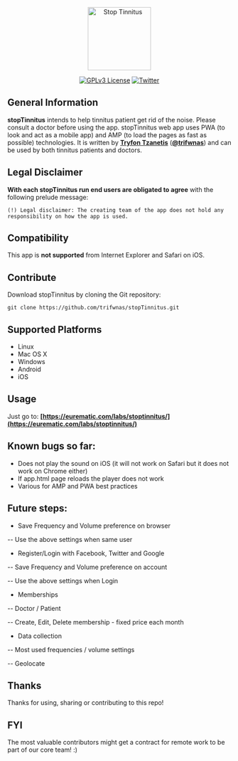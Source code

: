 <!--
Developed by Tryfon Tzanetis
    trif.tz@gmail.com
	    	 ____
	    	(_  _)
	    	  )(
	     	 (__)

************************************************************************          
StopTinnitus app intends to help tinninuts patient get rid of the noise. Please consult a doctor before using the app.
The creating team of the app does not hold any responsibility on how the app is used. By using the app you accept this policy statement.

    Copyright (C) 2019 Tryfon Tzanetis

    This program is free software: you can redistribute it and/or modify
    it under the terms of the GNU General Public License as published by
    the Free Software Foundation, either version 3 of the License, or
    (at your option) any later version.

    This program is distributed in the hope that it will be useful,
    but WITHOUT ANY WARRANTY; without even the implied warranty of
    MERCHANTABILITY or FITNESS FOR A PARTICULAR PURPOSE.  See the
    GNU General Public License for more details.

    You should have received a copy of the GNU General Public License
    along with this program.  If not, see <https://www.gnu.org/licenses/>.
	
For the complete license, please refer here: http://eurematic.com/labs/stoptinnitus/LICENSE.txt
************************************************************************
-->
<p align="center">
  <img alt="Stop Tinnitus" src="https://eurematic.com/labs/stoptinnitus/src/img/stoptinnitus_logo_blue.png" height="142"/>
  <p align="center">
    <a href="https://github.com/trifwnas/stopTinnitus/blob/master/LICENSE.txt"><img alt="GPLv3 License" src="https://img.shields.io/badge/License-GPLv3-red.svg"></a>
    <a href="https://twitter.com/trifwnas"><img alt="Twitter" src="https://img.shields.io/badge/twitter-%40trifwnas-blue.svg"></a>
  </p>
</p>

## General Information

**stopTinnitus** intends to help tinnitus patient get rid of the noise. Please consult a doctor before using the app.
stopTinnitus web app uses PWA (to look and act as a mobile app) and AMP (to load the pages as fast as possible) technologies.
It is written by **[Tryfon Tzanetis](https://github.com/trifwnas)** (**[@trifwnas](https://twitter.com/trifwnas)**) and can be used by both tinnitus patients and doctors.

## Legal Disclaimer

**With each stopTinnitus run end users are obligated to agree** with the following prelude message:
```
(!) Legal disclaimer: The creating team of the app does not hold any responsibility on how the app is used.
```

## Compatibility

This app is **not supported** from Internet Explorer and Safari on iOS.

## Contribute

Download stopTinnitus by cloning the Git repository:

    git clone https://github.com/trifwnas/stopTinnitus.git

## Supported Platforms

- Linux
- Mac OS X
- Windows
- Android
- iOS

## Usage

Just go to: **[https://eurematic.com/labs/stoptinnitus/](https://eurematic.com/labs/stoptinnitus/)**

## Known bugs so far:

- Does not play the sound on iOS (it will not work on Safari but it does not work on Chrome either)
- If app.html page reloads the player does not work
- Various for AMP and PWA best practices

## Future steps:

- Save Frequency and Volume preference on browser

-- Use the above settings when same user

- Register/Login with Facebook, Twitter and Google

-- Save Frequency and Volume preference on account

-- Use the above settings when Login
- Memberships

-- Doctor / Patient

-- Create, Edit, Delete membership - fixed price each month
- Data collection

-- Most used frequencies / volume settings

-- Geolocate

## Thanks
Thanks for using, sharing or contributing to this repo!

## FYI
The most valuable contributors might get a contract for remote work to be part of our core team! :)